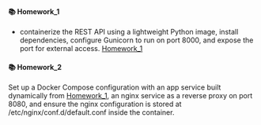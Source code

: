 #### 📚 Homework_1
- containerize the REST API using a lightweight Python image, install dependencies, configure Gunicorn to run on port 8000, and expose the port for external access.
[Homework_1](https://github.com/sashaloven/dan_it_homework/tree/main/Homework/Docker/Homework_1)

#### 📚 Homework_2
Set up a Docker Compose configuration with an app service built dynamically from [Homework_1](https://github.com/sashaloven/dan_it_homework/tree/main/Homework/Docker/Homework_1), an nginx service as a reverse proxy on port 8080, and ensure the nginx configuration is stored at /etc/nginx/conf.d/default.conf inside the container.
